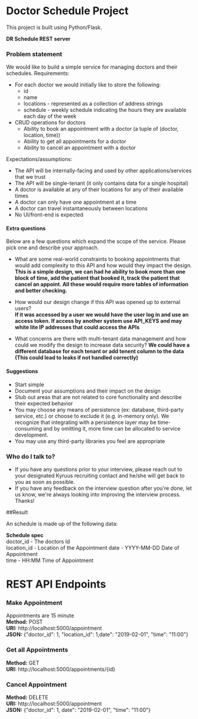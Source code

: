 # Doctor Schedule Project
This project is built using Python/Flask.

**DR Schedule REST server**

### Problem statement

We would like to build a simple service for managing doctors and their schedules. 
Requirements:

* For each doctor we would initially like to store the following:
    * id
	* name
	* locations - represented as a collection of address strings
	* schedule - weekly schedule indicating the hours they are available each day of the week
* CRUD operations for doctors
    * Ability to book an appointment with a doctor (a tuple of (doctor, location, time)) 
    * Ability to get all appointments for a doctor
    * Ability to cancel an appointment with a doctor

Expectations/assumptions:

* The API will be internally-facing and used by other applications/services that we trust
* The API will be single-tenant (it only contains data for a single hospital)
* A doctor is available at any of their locations for any of their available times
* A doctor can only have one appointment at a time
* A doctor can travel instantaneously between locations
* No UI/front-end is expected   

#### Extra questions ####

Below are a few questions which expand the scope of the service. Please pick one and describe your approach.

* What are some real-world constraints to booking appointments that would add complexity to this API and how would they impact the design.  
**This is a simple design, we can had he ability to book more than one block of time, add the patient that booked it, track the patient that cancel an appoint.  All these would require more tables of information and better checking.**

* How would our design change if this API was opened up to external users?  
**If it was accessed by a user we would have the user log in and use an access token.  If access by another system use API_KEYS and may white lite IP addresses that could access the APIs**

* What concerns are there with multi-tenant data management and how could we modify the design to increase data security?
**We could have a different database for each tenant or add tenent column to the data (This could lead to leaks if not handled correctly)**

#### Suggestions ####

* Start simple 
* Document your assumptions and their impact on the design
* Stub out areas that are not related to core functionality and describe their expected behavior
* You may choose any means of persistence (ex: database, third-party service, etc.) or choose to exclude it (e.g. in-memory only). We recognize that integrating with a persistence layer may be time-consuming and by omitting it, more time can be allocated to service development.
* You may use any third-party libraries you feel are appropriate

### Who do I talk to? ###
* If you have any questions prior to your interview, please reach out to your designated Kyruus recruiting contact and he/she will get back to you as soon as possible.
* If you have any feedback on the interview question after you're done, let us know, we're always looking into improving the interview process. Thanks!


##Result

An schedule is made up of the following data:

**Schedule spec**  
doctor_id - The doctors Id  
location_id - Location of the Appointment
date - YYYY-MM-DD Date of Appointment   
time - HH:MM Time of Appointment

# REST API Endpoints

### Make Appointment
Appointments are 15 minute  
**Method:** POST  
**URI:** http://localhost:5000/appointment  
**JSON:** {"doctor_id": 1, "location_id": 1,date": "2019-02-01", "time": "11:00"}
### Get all Appointments
**Method:** GET  
**URI:** http://localhost:5000/appointments/{id}

### Cancel Appointment
**Method:** DELETE   
**URI:** http://localhost:5000/appointment   
**JSON:** {"doctor_id": 1, date": "2019-02-01", "time": "11:00"}



